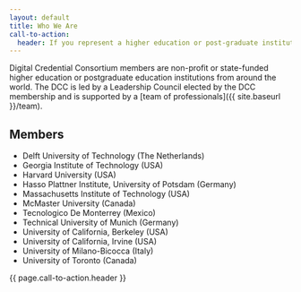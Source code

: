 ```yaml
---
layout: default
title: Who We Are
call-to-action:
  header: If you represent a higher education or post-graduate institution we invite you to <a href="{{ site.baseurl }}/membership">learn more about membership</a>.
---
```


Digital Credential Consortium members are non-profit or state-funded higher education or postgraduate education institutions from around the world. The DCC is led by a Leadership Council elected by the DCC membership and is supported by a [team of professionals]({{ site.baseurl }}/team).

## Members

* Delft University of Technology (The Netherlands)
* Georgia Institute of Technology (USA)
* Harvard University (USA)
* Hasso Plattner Institute, University of Potsdam (Germany)
* Massachusetts Institute of Technology (USA)
* McMaster University (Canada)
* Tecnologico De Monterrey (Mexico)
* Technical University of Munich (Germany)
* University of California, Berkeley (USA)
* University of California, Irvine (USA)
* University of Milano-Bicocca (Italy)
* University of Toronto (Canada)


<div id="contact" class="call-to-action mb-n4">
<div class="container-md">
<div class="content">
  <p>{{ page.call-to-action.header }}</p>
</div>
</div>
</div>